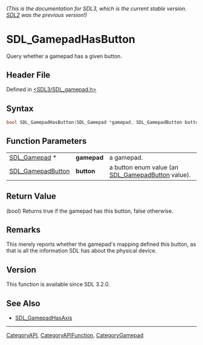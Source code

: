 ###### (This is the documentation for SDL3, which is the current stable version. [SDL2](https://wiki.libsdl.org/SDL2/) was the previous version!)
# SDL_GamepadHasButton

Query whether a gamepad has a given button.

## Header File

Defined in [<SDL3/SDL_gamepad.h>](https://github.com/libsdl-org/SDL/blob/main/include/SDL3/SDL_gamepad.h)

## Syntax

```c
bool SDL_GamepadHasButton(SDL_Gamepad *gamepad, SDL_GamepadButton button);
```

## Function Parameters

|                                        |             |                                                                        |
| -------------------------------------- | ----------- | ---------------------------------------------------------------------- |
| [SDL_Gamepad](SDL_Gamepad) *           | **gamepad** | a gamepad.                                                             |
| [SDL_GamepadButton](SDL_GamepadButton) | **button**  | a button enum value (an [SDL_GamepadButton](SDL_GamepadButton) value). |

## Return Value

(bool) Returns true if the gamepad has this button, false otherwise.

## Remarks

This merely reports whether the gamepad's mapping defined this button, as
that is all the information SDL has about the physical device.

## Version

This function is available since SDL 3.2.0.

## See Also

- [SDL_GamepadHasAxis](SDL_GamepadHasAxis)

----
[CategoryAPI](CategoryAPI), [CategoryAPIFunction](CategoryAPIFunction), [CategoryGamepad](CategoryGamepad)

